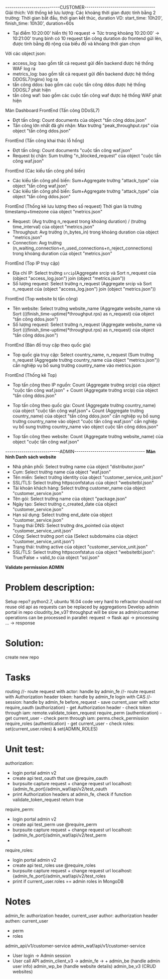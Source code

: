 ---------------------------CUSTOMER-----------------------------------
Giải thích:
Với thống kê lưu lượng:
Các khoảng thời gian được tính bằng 2 trường: Thời gian bắt đầu, thời gian kết thúc, duration
VD: start_time: 10h20', finish_time: 10h30', duration=60s
+ Tại điểm 10:20:00' hiển thị 10 request -> Tức trong khoảng 10:20:00' -> 10:21:00' trung bình có 10 request tấn công
duration do frontend gửi lên, được tính bằng độ rộng của biểu đồ và khoảng thời gian chọn

Với các object json:
+ access_log: bao gồm tất cả request gửi đến backend được hệ thống WAF log ra
+ metrics_log: bao gồm tất cả request gửi đến backend được hệ thống DDOSL7(nginx) log ra
+ tấn công ddos: bao gồm các cuộc tấn công ddos được hệ thống DDOSL7 phát hiện
+ tấn công waf: bao gồm các cuộc tấn công waf được hệ thống WAF phát hiện

Màn Dashboard
FrontEnd (Tấn công DDoSL7)
- Đợt tấn công: Count documents của object "tấn công ddos.json"
- Tấn công lớn nhất đã ghi nhận: Max trường "peak_throughput.rps" của object "tấn công ddos.json"

FrontEnd (Tấn công khai thác lỗ hổng)
- Đợt tấn công: Count documents "cuộc tấn công waf.json"
- Request bị chặn: Sum trường "n_blocked_request" của object "cuộc tấn công waf.json"

FrontEnd (Các kiểu tấn công phổ biến)
- Các kiểu tấn công phổ biến: Sum+Aggregate trường "attack_type" của object "tấn công waf.json"
- Các kiểu tấn công phổ biến: Sum+Aggregate trường "attack_type" của object "tấn công ddos.json"

FrontEnd (Thống kê lưu lượng theo số request)
Thời gian là trường timestamp+timezone của object "metrics.json"
- Request: (Avg trường n_request trong khoảng duration) / (trường time_interval) của object "metrics.json"
- Throughput: Avg trường (n_bytes_in) trong khoảng duration của object "metrics.json"
- Connection: Avg trường (n_waiting_connection+n_used_connections+n_reject_connections) trong khoảng duration của object "metrics.json"

FrontEnd (Top IP truy cập)
- Địa chỉ IP: Select trường `srcip`(Aggregate srcip và Sort n_request của (object "access_log.json") join (object "metrics.json"))
- Số lượng request: Select trường n_request (Aggregate srcip và Sort n_request của (object "access_log.json") join (object "metrics.json"))

FrontEnd (Top website bị tấn công)
- Tên website: Select trường website_name (Aggregate website_name và Sort (((finish_time-uptime)*throughput.rps) as n_request) của object "tấn công ddos.json")
- Số lượng request: Select trường n_request (Aggregate website_name và Sort (((finish_time-uptime)*throughput.rps) as n_request) của object "tấn công ddos.json")

FrontEnd (Bản đồ truy cập theo quốc gia)
- Top quốc gia truy cập: Select country_name, n_request (Sum trường n_request (Aggregate trường country_name của object "metrics.json"))
cần nghiệp vụ bổ sung trường country_name vào metrics.json

FrontEnd (Thống kê Top)
- Top tấn công theo IP nguồn:
    Count (Aggregate trường srcip) của object "cuộc tấn công waf.json" +
    Count (Aggregate trường srcip) của object "tấn công ddos.json"
- Top tấn công theo quốc gia:
    Count (Aggregate trường country_name) của object "cuộc tấn công waf.json"+
    Count (Aggregate trường country_name) của object "tấn công ddos.json"
cần nghiệp vụ bổ sung trường country_name vào object "cuộc tấn công waf.json"
cần nghiệp vụ bổ sung trường country_name vào object cuộc tấn công ddos.json"

- Top tấn công theo website: Count (Aggregate trường website_name) của object "cuộc tấn công waf.json"









---------------------------ADMIN-----------------------------------
**Màn hình Danh sách website**
- Nhà phân phối: Select trường name của object "distributor.json"
- Cụm: Select trường name của object "waf.json"
- Tên miền: Select trường identity của object "customer_service_unit.json"
- SSL/TLS: Select trường httpsconfstatus của object "websitetbl.json"
- Tài khoản khách hàng: Select trường customer_name của object "customer_service.json"
- Tên gói: Select trường name của object "package.json"
- Ngày tạo: Select trường c_created_date của object "customer_service.json"
- Hạn sử dụng: Select trường end_date của object "customer_service.json"
- Trạng thái DNS: Select trường dns_pointed của object "customer_service_unit.json"
- Cổng: Select trường port của (Select subdomains của object "customer_service_unit.json")
- Trạng thái: trường active của object "customer_service_unit.json"
- SSL/TLS: Select trường httpsconfstatus của object "websitetbl.json": True/False + valid_to của object "ssl.json"


**Validate permission ADMIN**
# Problem description:
Setup repo?
    python2.7, ubuntu 16.04
    code very hard to refractor
    should not reuse old api as requests can be replaced by aggregations
Develop admin portal in repo cloudrity_be_v3?
    throughput will be slow as admin/customer operations can be processed in parallel: request -> flask api -> processing ... -> response

# Solution:
create new repo

# Tasks
routing
    //- route request with actor: handle by admin_fe
    //- route request with Authorization header token: handle by admin_fe
login with CAS
    //- session: handle by admin_fe
before_request
    - save current_user with actor
require_oauth (authorization)
    - get Authorization header
    - check token through iam: remote.validate_token_request
require_perm (authentication)
    - get current_user
    - check perm through iam: perms.check_permission
require_roles (authentication)
    - get current_user
    - check roles: set(current_user.roles) & set(ADMIN_ROLES)

# Unit test:
authorization:
- login portal admin v2
- create api test_oauth that use @require_oauth
- burpsuite capture request + change request url localhost:{admin_fe_port}/admin_waf/api/v2/test_oauth
- print Authorization headers at admin_fe, check if function validate_token_request return true

require_perm:
- login portal admin v2
- create api test_perm use @require_perm
- burpsuite capture request + change request url localhost:{admin_fe_port}/admin_waf/api/v2/test_perm
- 

require_roles:
- login portal admin v2
- create api test_roles use @require_roles
- burpsuite capture request + change request url localhost:{admin_fe_port}/admin_waf/api/v2/test_roles
- print if current_user.roles == admin roles in MongoDB

# Notes
admin_fe: authorization header, current_user
author: authorization header
authen: current_user
- perm
- roles

admin_api/v1/customer-service
admin_waf/api/v1/customer-service

+ User login -> Admin session
+ User call API
        admin_client_v3 -> admin_fe -> + admin_be   (handle admin user info)
                                        admin_wp_be (handle website details)
                                        admin_be_v3 (CRUD websites)




